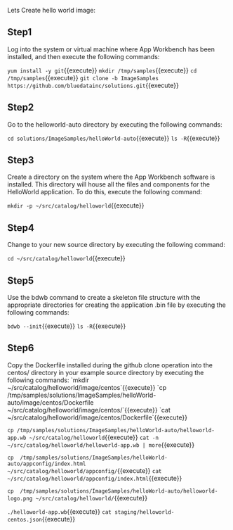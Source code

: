Lets Create hello world image:

<h2>Step1</h2>
Log into the system or virtual machine where App Workbench has been installed, and then execute the following commands:

`yum install -y git`{{execute}}
`mkdir /tmp/samples`{{execute}}
`cd /tmp/samples`{{execute}}
`git clone -b ImageSamples https://github.com/bluedatainc/solutions.git`{{execute}}

<h2>Step2</h2>
Go to the helloworld-auto directory by executing the following commands:

`cd solutions/ImageSamples/helloWorld-auto`{{execute}}
`ls -R`{{execute}}

<h2>Step3</h2>
Create a directory on the system where the App Workbench software is installed. This directory will house all the files and components for the HelloWorld application. To do this, execute the following command:

`mkdir -p ~/src/catalog/helloworld`{{execute}}

<h2>Step4</h2>
Change to your new source directory by executing the following command:

`cd ~/src/catalog/helloworld`{{execute}}
<h2>Step5</h2>
Use the bdwb command to create a skeleton file structure with the appropriate directories for creating the application .bin file by executing the following commands:

`bdwb --init`{{execute}}
`ls -R`{{execute}}

<h2>Step6</h2>
Copy the Dockerfile installed during the github clone operation into the centos/ directory in your example source directory by executing   the following commands:
`mkdir ~/src/catalog/helloworld/image/centos`{{execute}}
`cp /tmp/samples/solutions/ImageSamples/helloWorld-auto/image/centos/Dockerfile  ~/src/catalog/helloworld/image/centos/`{{execute}}
`cat ~/src/catalog/helloworld/image/centos/Dockerfile`{{execute}}

`cp /tmp/samples/solutions/ImageSamples/helloWorld-auto/helloworld-app.wb ~/src/catalog/helloworld`{{execute}}
`cat -n ~/src/catalog/helloworld/helloworld-app.wb | more`{{execute}}

`cp  /tmp/samples/solutions/ImageSamples/helloWorld-auto/appconfig/index.html ~/src/catalog/helloworld/appconfig/`{{execute}}
`cat ~/src/catalog/helloworld/appconfig/index.html`{{execute}}

`cp  /tmp/samples/solutions/ImageSamples/helloWorld-auto/helloworld-logo.png ~/src/catalog/helloworld/`{{execute}}

`./helloworld-app.wb`{{execute}}
`cat staging/helloworld-centos.json`{{execute}}



